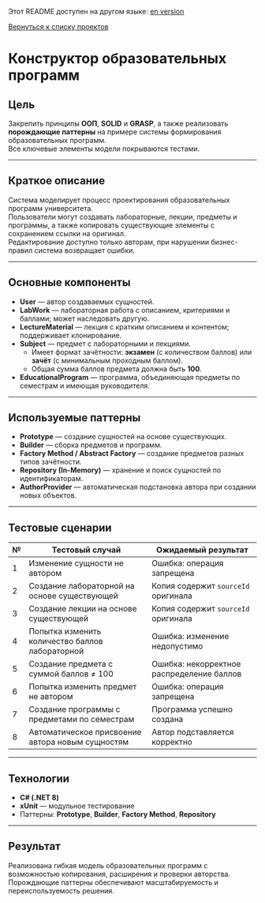 Этот README доступен на другом языке:
[en version](README.md)

[Вернуться к списку проектов](../README.ru.md)

# Конструктор образовательных программ

## Цель
Закрепить принципы **ООП**, **SOLID** и **GRASP**, а также реализовать **порождающие паттерны** на примере системы формирования образовательных программ.  
Все ключевые элементы модели покрываются тестами.

---

## Краткое описание
Система моделирует процесс проектирования образовательных программ университета.  
Пользователи могут создавать лабораторные, лекции, предметы и программы, а также копировать существующие элементы с сохранением ссылки на оригинал.  
Редактирование доступно только авторам, при нарушении бизнес-правил система возвращает ошибки.

---

## Основные компоненты
- **User** — автор создаваемых сущностей.  
- **LabWork** — лабораторная работа с описанием, критериями и баллами; может наследовать другую.  
- **LectureMaterial** — лекция с кратким описанием и контентом; поддерживает клонирование.  
- **Subject** — предмет с лабораторными и лекциями.  
  - Имеет формат зачётности: **экзамен** (с количеством баллов) или **зачёт** (с минимальным проходным баллом).  
  - Общая сумма баллов предмета должна быть **100**.  
- **EducationalProgram** — программа, объединяющая предметы по семестрам и имеющая руководителя.

---

## Используемые паттерны
- **Prototype** — создание сущностей на основе существующих.  
- **Builder** — сборка предметов и программ.  
- **Factory Method / Abstract Factory** — создание предметов разных типов зачётности.  
- **Repository (In-Memory)** — хранение и поиск сущностей по идентификаторам.  
- **AuthorProvider** — автоматическая подстановка автора при создании новых объектов.

---

## Тестовые сценарии

| № | Тестовый случай | Ожидаемый результат |
|---|------------------|----------------------|
| 1 | Изменение сущности не автором | Ошибка: операция запрещена |
| 2 | Создание лабораторной на основе существующей | Копия содержит `sourceId` оригинала |
| 3 | Создание лекции на основе существующей | Копия содержит `sourceId` оригинала |
| 4 | Попытка изменить количество баллов лабораторной | Ошибка: изменение недопустимо |
| 5 | Создание предмета с суммой баллов ≠ 100 | Ошибка: некорректное распределение баллов |
| 6 | Попытка изменить предмет не автором | Ошибка: операция запрещена |
| 7 | Создание программы с предметами по семестрам | Программа успешно создана |
| 8 | Автоматическое присвоение автора новым сущностям | Автор подставляется корректно |

---

## Технологии
- **C# (.NET 8)**
- **xUnit** — модульное тестирование  
- Паттерны: **Prototype**, **Builder**, **Factory Method**, **Repository**

---

## Результат
Реализована гибкая модель образовательных программ с возможностью копирования, расширения и проверки авторства.  
Порождающие паттерны обеспечивают масштабируемость и переиспользуемость решения.
